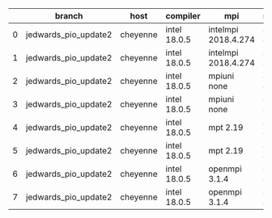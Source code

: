 |    | branch               | host     | compiler     | mpi                 | netcdf      | o_g   | os    | build   |   u_pass |   u_fail |   s_pass |   s_fail |   e_pass |   e_fail |   nuopc_pass |   nuopc_fail | artifacts_hash                                                                                                                                                              | modified                   |
|----|----------------------|----------|--------------|---------------------|-------------|-------|-------|---------|----------|----------|----------|----------|----------|----------|--------------|--------------|-----------------------------------------------------------------------------------------------------------------------------------------------------------------------------|----------------------------|
|  0 | jedwards_pio_update2 | cheyenne | intel 18.0.5 | intelmpi 2018.4.274 | 4.6.3 4.4.4 | O     | Linux | pass    |    13647 |        0 |       49 |        0 |       80 |        0 |           50 |            0 | [artifacts](https://github.com/esmf-org/esmf-test-artifacts/tree/d5fad90630f60f2cf74ea6aa75348d1a9f74b447/jedwards_pio_update2/cheyenne/intel/18.0.5/O/intelmpi/2018.4.274) | 2022-03-14 07:09:49.035401 |
|  1 | jedwards_pio_update2 | cheyenne | intel 18.0.5 | intelmpi 2018.4.274 | 4.6.3 4.4.4 | g     | Linux | pass    |    13647 |        0 |       49 |        0 |       80 |        0 |           50 |            0 | [artifacts](https://github.com/esmf-org/esmf-test-artifacts/tree/2693ed0a22417e3bdf3c4d12846b6bb084fe0ac1/jedwards_pio_update2/cheyenne/intel/18.0.5/g/intelmpi/2018.4.274) | 2022-03-14 07:09:49.035392 |
|  2 | jedwards_pio_update2 | cheyenne | intel 18.0.5 | mpiuni none         | 4.8.1 4.5.3 | O     | Linux | pass    |    12121 |        0 |        8 |        0 |       43 |        0 |            0 |           50 | [artifacts](https://github.com/esmf-org/esmf-test-artifacts/tree/557eec6c6030dc0d403b4b5365751544cc7edf67/jedwards_pio_update2/cheyenne/intel/18.0.5/O/mpiuni/none)         | 2022-03-14 07:09:49.035388 |
|  3 | jedwards_pio_update2 | cheyenne | intel 18.0.5 | mpiuni none         | 4.8.1 4.5.3 | g     | Linux | pass    |    12121 |        0 |        8 |        0 |       43 |        0 |            0 |           50 | [artifacts](https://github.com/esmf-org/esmf-test-artifacts/tree/8359486b02c1bd45f66e4548c62acfd16eca278b/jedwards_pio_update2/cheyenne/intel/18.0.5/g/mpiuni/none)         | 2022-03-14 07:09:49.035383 |
|  4 | jedwards_pio_update2 | cheyenne | intel 18.0.5 | mpt 2.19            | 4.6.3 4.4.4 | O     | Linux | pass    |    13647 |        0 |       49 |        0 |       80 |        0 |            0 |           50 | [artifacts](https://github.com/esmf-org/esmf-test-artifacts/tree/9a271a153d2f4624a5503106f60b38a48682cc7e/jedwards_pio_update2/cheyenne/intel/18.0.5/O/mpt/2.19)            | 2022-03-14 07:09:49.035377 |
|  5 | jedwards_pio_update2 | cheyenne | intel 18.0.5 | mpt 2.19            | 4.6.3 4.4.4 | g     | Linux | pass    |    13647 |        0 |       49 |        0 |       80 |        0 |            0 |           50 | [artifacts](https://github.com/esmf-org/esmf-test-artifacts/tree/e6c070db3f340bd0258a6f7407ce9be2786e3f45/jedwards_pio_update2/cheyenne/intel/18.0.5/g/mpt/2.19)            | 2022-03-14 07:09:49.035396 |
|  6 | jedwards_pio_update2 | cheyenne | intel 18.0.5 | openmpi 3.1.4       | 4.6.3 4.4.4 | O     | Linux | pass    |    13647 |        0 |       49 |        0 |       80 |        0 |           50 |            0 | [artifacts](https://github.com/esmf-org/esmf-test-artifacts/tree/963daedf6a6531b1ceea51852bb76343a4403c6a/jedwards_pio_update2/cheyenne/intel/18.0.5/O/openmpi/3.1.4)       | 2022-03-14 07:09:49.035405 |
|  7 | jedwards_pio_update2 | cheyenne | intel 18.0.5 | openmpi 3.1.4       | 4.6.3 4.4.4 | g     | Linux | pass    |    13647 |        0 |       49 |        0 |       80 |        0 |           50 |            0 | [artifacts](https://github.com/esmf-org/esmf-test-artifacts/tree/457106cec7fab40fe2744d68369f41067b0336a6/jedwards_pio_update2/cheyenne/intel/18.0.5/g/openmpi/3.1.4)       | 2022-03-14 07:09:49.035344 |